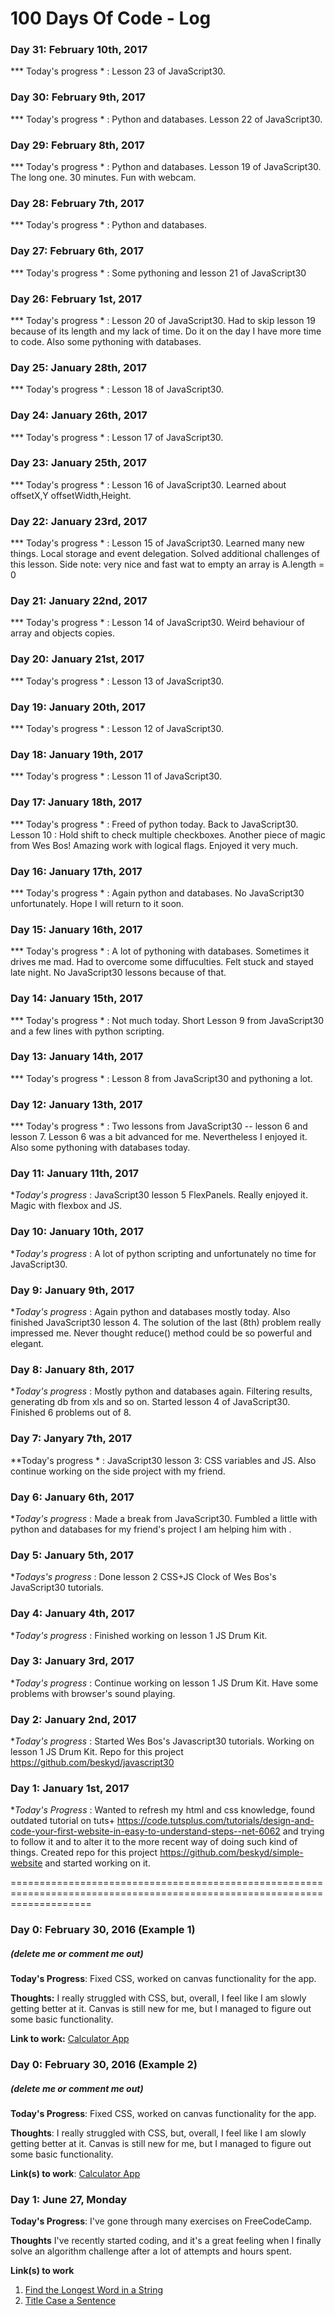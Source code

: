 # 100 Days Of Code - Log



### Day 31: February 10th, 2017

*** Today's progress * : Lesson 23 of JavaScript30.

### Day 30: February 9th, 2017

*** Today's progress * : Python and databases. Lesson 22 of JavaScript30.

### Day 29: February 8th, 2017

*** Today's progress * : Python and databases. Lesson 19 of JavaScript30. The long one. 30 minutes. Fun with webcam.

### Day 28: February 7th, 2017

*** Today's progress * : Python and databases. 

### Day 27: February 6th, 2017

*** Today's progress * : Some pythoning and lesson 21 of JavaScript30

### Day 26: February 1st, 2017

*** Today's progress * : Lesson 20 of JavaScript30. Had to skip lesson 19 because of its length and my lack of time. Do it on the day I have more time to code. Also some pythoning with databases.

### Day 25: January 28th, 2017

*** Today's progress * : Lesson 18 of JavaScript30.

### Day 24: January 26th, 2017

*** Today's progress * : Lesson 17 of JavaScript30.

### Day 23: January 25th, 2017

*** Today's progress * : Lesson 16 of JavaScript30. Learned about offsetX,Y offsetWidth,Height.

### Day 22: January 23rd, 2017

*** Today's progress * : Lesson 15 of JavaScript30. Learned many new things. Local storage and event delegation. Solved additional challenges of this lesson.
Side note: very nice and fast wat to empty an array is A.length = 0

### Day 21: January 22nd, 2017

*** Today's progress * : Lesson 14 of JavaScript30. Weird behaviour of array and objects copies.

### Day 20: January 21st, 2017

*** Today's progress * : Lesson 13 of JavaScript30.

### Day 19: January 20th, 2017

*** Today's progress * : Lesson 12 of JavaScript30.

### Day 18: January 19th, 2017

*** Today's progress * : Lesson 11 of JavaScript30.

### Day 17: January 18th, 2017

*** Today's progress * : Freed of python today. Back to JavaScript30. Lesson 10 : Hold shift to check multiple checkboxes. Another piece of magic from Wes Bos! Amazing work with logical flags. Enjoyed it very much. 

### Day 16: January 17th, 2017

*** Today's progress * : Again python and databases. No JavaScript30 unfortunately. Hope I will return to it soon.

### Day 15: January 16th, 2017

*** Today's progress * : A lot of pythoning with databases. Sometimes it drives me mad. Had to overcome some diffuculties. Felt stuck and stayed late night. No JavaScript30 lessons because of that. 

### Day 14: January 15th, 2017

*** Today's progress * : Not much today. Short Lesson 9 from JavaScript30 and a few lines with python scripting.

### Day 13: January 14th, 2017

*** Today's progress * : Lesson 8 from JavaScript30 and pythoning a lot.

### Day 12: January 13th, 2017

*** Today's progress * : Two lessons from JavaScript30 -- lesson 6 and lesson 7. Lesson 6 was a bit advanced for me. Nevertheless I enjoyed it. Also some pythoning with databases today.

### Day 11: January 11th, 2017

**Today's progress* : JavaScript30 lesson 5 FlexPanels. Really enjoyed it. Magic with flexbox and JS.

### Day 10: January 10th, 2017

**Today's progress* : A lot of python scripting and unfortunately no time for JavaScript30.

### Day 9: January 9th, 2017

**Today's progress* : Again python and databases mostly today. Also finished JavaScript30 lesson 4. The solution of the last (8th) problem really impressed me. Never thought reduce() method could be so powerful and elegant.

### Day 8: January 8th, 2017

**Today's progress* : Mostly python and databases again. Filtering results, generating db from xls and so on. Started lesson 4 of JavaScript30. Finished 6 problems out of 8. 

### Day 7: Janyary 7th, 2017

**Today's progress * : JavaScript30 lesson 3: CSS variables and JS. Also continue working on the side project with my friend.

### Day 6: January 6th, 2017

**Today's progress* : Made a break from JavaScript30. Fumbled a little with python and databases for my friend's project I am  helping him with .

### Day 5: January 5th, 2017

**Todays's progress* : Done lesson 2 CSS+JS Clock of Wes Bos's JavaScript30 tutorials.

### Day 4: January 4th, 2017

**Today's progress* : Finished working on lesson 1 JS Drum Kit. 

### Day 3: January 3rd, 2017

**Today's progress* : Continue working on lesson 1 JS Drum Kit. Have some problems with browser's sound playing.

### Day 2: January 2nd, 2017

**Today's progress* : Started Wes Bos's Javascript30 tutorials. Working on lesson 1 JS Drum Kit. 
Repo for this project https://github.com/beskyd/javascript30

### Day 1: January 1st, 2017

**Today's Progress* : Wanted to refresh my html and css knowledge, found outdated tutorial on tuts+ https://code.tutsplus.com/tutorials/design-and-code-your-first-website-in-easy-to-understand-steps--net-6062 
and trying to follow it and to alter it to the more recent way of doing such kind of things.
Created repo for this project https://github.com/beskyd/simple-website and started working on it.

























==========================================================================================================================

### Day 0: February 30, 2016 (Example 1)
##### (delete me or comment me out)

**Today's Progress**: Fixed CSS, worked on canvas functionality for the app.

**Thoughts:** I really struggled with CSS, but, overall, I feel like I am slowly getting better at it. Canvas is still new for me, but I managed to figure out some basic functionality.

**Link to work:** [Calculator App](http://www.example.com)

### Day 0: February 30, 2016 (Example 2)
##### (delete me or comment me out)

**Today's Progress**: Fixed CSS, worked on canvas functionality for the app.

**Thoughts**: I really struggled with CSS, but, overall, I feel like I am slowly getting better at it. Canvas is still new for me, but I managed to figure out some basic functionality.

**Link(s) to work**: [Calculator App](http://www.example.com)


### Day 1: June 27, Monday

**Today's Progress**: I've gone through many exercises on FreeCodeCamp.

**Thoughts** I've recently started coding, and it's a great feeling when I finally solve an algorithm challenge after a lot of attempts and hours spent.

**Link(s) to work**
1. [Find the Longest Word in a String](https://www.freecodecamp.com/challenges/find-the-longest-word-in-a-string)
2. [Title Case a Sentence](https://www.freecodecamp.com/challenges/title-case-a-sentence)
